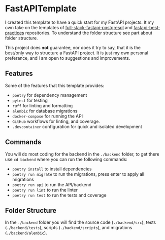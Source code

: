 # FastAPITemplate

I created this template to have a quick start for my FastAPI projects. It my own take on the templates of [full-stack-fastapi-postgresql](https://github.com/tiangolo/full-stack-fastapi-postgresql) and [fastapi-best-practices](https://github.com/zhanymkanov/fastapi-best-practices) repositories. To understand the folder structure see part about folder structure.

This project does **not** guarantee, nor does it try to say, that it is the best/only way to structure a FastAPI project. It is just my own personal preferance, and I am open to suggestions and improvements.

## Features
Some of the features that this template provides:
- `poetry` for dependency management
- `pytest` for testing
- `ruff` for linting and formatting
- `alembic` for database migrations
- `docker-compose` for running the API
- `GitHub` workflows for linting, and coverage.
- `.devcontainer` configuration for quick and isolated development


## Commands
You will do most coding for the backend in the `./backend` folder, to get there use `cd backend` where you can run the following commands:
- `poetry install` to install dependencies
- `poetry run migrate` to run the migrations, press enter to apply all migrations
- `poetry run api` to run the API/backend
- `poetry run lint` to run the linter
- `poetry run test` to run the tests and coverage

## Folder Structure
In the `./backend` folder you will find the source code (`./backend/src`), tests (`./backend/tests`), scripts (`./backend/scripts`), and migrations (`./backend/alembic`).